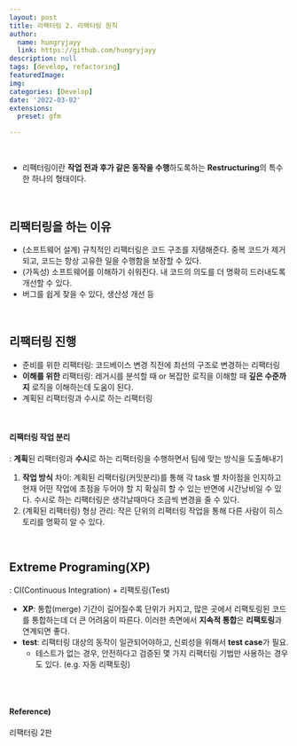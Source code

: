 ```yaml
---
layout: post
title: 리팩터링 2. 리팩터링 원칙
author: 
  name: hungryjayy
  link: https://github.com/hungryjayy
description: null
tags: [develop, refactoring]
featuredImage: 
img: 
categories: [Develop]
date: '2022-03-02'
extensions:
  preset: gfm

---
```


<br>

* 리팩터링이란 **작업 전과 후가 같은 동작을 수행**하도록하는 **Restructuring**의 특수한 하나의 형태이다.

<br>

## 리팩터링을 하는 이유

* (소프트웨어 설계) 규칙적인 리팩터링은 코드 구조를 지탱해준다. 중복 코드가 제거되고, 코드는 항상 고유한 일을 수행함을 보장할 수 있다.
* (가독성) 소프트웨어를 이해하기 쉬워진다. 내 코드의 의도를 더 명확히 드러내도록 개선할 수 있다.
* 버그를 쉽게 찾을 수 있다, 생산성 개선 등

<br>

## 리팩터링 진행

* 준비를 위한 리팩터링: 코드베이스 변경 직전에 최선의 구조로 변경하는 리팩터링
* **이해를 위한** 리팩터링: 레거시를 분석할 때 or 복잡한 로직을 이해할 때 **깊은 수준까지** 로직을 이해하는데 도움이 된다.
* 계획된 리팩터링과 수시로 하는 리팩터링

<br>

#### 리팩터링 작업 분리

: **계획**된 리팩터링과 **수시**로 하는 리팩터링을 수행하면서 팀에 맞는 방식을 도출해내기

1. **작업 방식** 차이: 계획된 리팩터링(커밋분리)를 통해 각 task 별 차이점을 인지하고 현재 어떤 작업에 초점을 두어야 할 지 확실히 할 수 있는 반면에 시간낭비일 수 있다. 수시로 하는 리팩터링은 생각날때마다 조금씩 변경을 줄 수 있다.
2. (계획된 리팩터링) 형상 관리: 작은 단위의 리팩터링 작업을 통해 다른 사람이 히스토리를 명확히 알 수 있다.

<br>

## Extreme Programing(XP)

: CI(Continuous Integration) + 리팩토링(Test)

* **XP**: 통합(merge) 기간이 길어질수록 단위가 커지고, 많은 곳에서 리팩토링된 코드를 통합하는데 더 큰 어려움이 따른다. 이러한 측면에서 **지속적 통합**은 **리팩토링**과 연계되면 좋다.
* **test**: 리팩터링 대상의 동작이 일관되어야하고, 신뢰성을 위해서 **test case**가 필요.
  * 테스트가 없는 경우, 안전하다고 검증된 몇 가지 리팩터링 기법만 사용하는 경우도 있다. (e.g. 자동 리팩토링)

<br><br>

#### Reference)

리팩터링 2판
